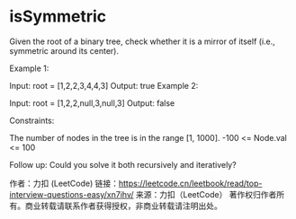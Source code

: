 # isSymmetric

Given the root of a binary tree, check whether it is a mirror of itself (i.e., symmetric around its center).

Example 1:

Input: root = [1,2,2,3,4,4,3]
Output: true
Example 2:

Input: root = [1,2,2,null,3,null,3]
Output: false

Constraints:

The number of nodes in the tree is in the range [1, 1000].
-100 <= Node.val <= 100

Follow up: Could you solve it both recursively and iteratively?

作者：力扣 (LeetCode)
链接：https://leetcode.cn/leetbook/read/top-interview-questions-easy/xn7ihv/
来源：力扣（LeetCode）
著作权归作者所有。商业转载请联系作者获得授权，非商业转载请注明出处。
